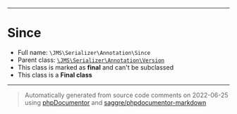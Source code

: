 ***

# Since

* Full name: `\JMS\Serializer\Annotation\Since`
* Parent class: [`\JMS\Serializer\Annotation\Version`](./Version.md)
* This class is marked as **final** and can't be subclassed
* This class is a **Final class**

***
> Automatically generated from source code comments on 2022-06-25 using [phpDocumentor](http://www.phpdoc.org/) and [saggre/phpdocumentor-markdown](https://github.com/Saggre/phpDocumentor-markdown)
